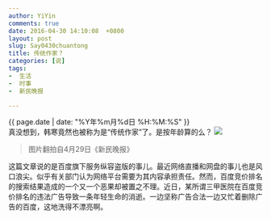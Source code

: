 ```yaml
---
author: YiYin
comments: true
date: 2016-04-30 14:10:08  +0800
layout: post
slug: Say0430chuantong
title: 传统作家？
categories: [说]
tags:
-  生活
-  时事
-  新民晚报

---
```

<div class="saying">
<div class="timestamp">{{ page.date | date: "%Y年%m月%d日 %H:%M:%S" }}</div>
真没想到，韩寒竟然也被称为是“传统作家”了。是按年龄算的么？

<img src="/public/images/传统作家.jpg">

<blockquote>图片翻拍自4月29日《新民晚报》</blockquote> 

这篇文章说的是百度旗下服务纵容盗版的事儿。最近网络直播和网盘的事儿也是风口浪尖。似乎有关部门认为网络平台需要为其内容承担责任。然而，百度竞价排名的搜索结果造成的一个又一个恶果却被置之不理。近日，某所谓三甲医院在百度竞价排名的违法广告导致一条年轻生命的消逝。一边坚称广告合法一边又忙着删除广告的百度，这地洗得不漂亮啊。

</div>
